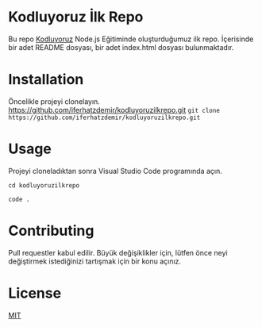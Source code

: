 # Kodluyoruz İlk Repo
Bu repo [Kodluyoruz](https://www.kodluyoruz.org/) Node.js Eğitiminde oluşturduğumuz ilk repo. İçerisinde bir adet README dosyası, bir adet index.html dosyası bulunmaktadır.

# Installation
Öncelikle projeyi clonelayın.
 https://github.com/iferhatzdemir/kodluyoruzilkrepo.git
``git clone https://github.com/iferhatzdemir/kodluyoruzilkrepo.git``

# Usage
Projeyi cloneladıktan sonra Visual Studio Code programında açın.

``cd kodluyoruzilkrepo ``

``code .``

<!-- @import "[TOC]" {cmd="toc" depthFrom=1 depthTo=6 orderedList=false} -->
# Contributing
Pull requestler kabul edilir. Büyük değişiklikler için, lütfen önce neyi değiştirmek istediğinizi tartışmak için bir konu açınız.

# License
[MIT](https://www.kodluyoruz.org/)